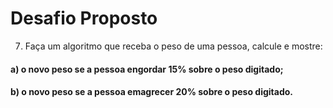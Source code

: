 # Desafio Proposto
7. Faça um algoritmo que receba o peso de uma pessoa, calcule e mostre:
#### a) o novo peso se a pessoa engordar 15% sobre o peso digitado;
#### b) o novo peso se a pessoa emagrecer 20% sobre o peso digitado.
